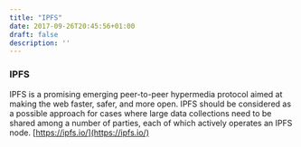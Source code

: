 ```yaml
---
title: "IPFS"
date: 2017-09-26T20:45:56+01:00
draft: false
description: ''
---
```


### IPFS

IPFS is a promising emerging peer-to-peer hypermedia protocol aimed at making the web faster, safer, and more open. IPFS should be considered as a possible approach for cases where large data collections need to be shared among a number of parties, each of which actively operates an IPFS node. [https://ipfs.io/](https://ipfs.io/)
